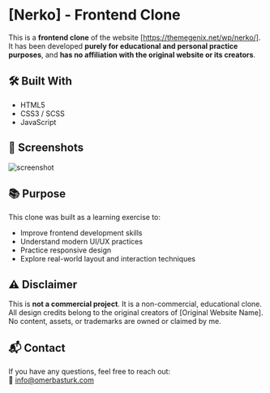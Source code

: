 # [Nerko] - Frontend Clone

This is a **frontend clone** of the website [https://themegenix.net/wp/nerko/].  
It has been developed **purely for educational and personal practice purposes**, and **has no affiliation with the original website or its creators**.

## 🛠️ Built With

- HTML5  
- CSS3 / SCSS  
- JavaScript  

## 📸 Screenshots

![screenshot](https://github.com/user-attachments/assets/0069caed-c933-409a-83a5-c14ba7abb262)




## 📚 Purpose

This clone was built as a learning exercise to:

- Improve frontend development skills
- Understand modern UI/UX practices
- Practice responsive design
- Explore real-world layout and interaction techniques

## ⚠️ Disclaimer

This is **not a commercial project**. It is a non-commercial, educational clone.  
All design credits belong to the original creators of [Original Website Name].  
No content, assets, or trademarks are owned or claimed by me.

## 📬 Contact

If you have any questions, feel free to reach out:  
📧 info@omerbasturk.com
